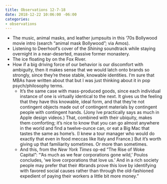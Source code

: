 ```yaml
---
title: Observations 12-7-18
date: 2018-12-22 10:06:00 -06:00
categories:
- observations
---
```


- The music, animal masks, and leather jumpsuits in this ‘70s Bollywood movie intro (search “animal mask Bollywood”; via Amos).
- Listening to Deerhoof’s cover of the *Shining* soundtrack while staying overnight in a near-deserted, massive former monastery.
- The ice floating by on the Fox River.
- How if a big driving force of our behavior is our discomfort with ambiguity, then it makes sense that we would latch onto brands so strongly, since they’re these stable, knowable identities. I‘m sure that MBAs have written about that but I was just thinking about it in pop psych/philosophy terms.
	- It’s the same case with mass-produced goods, since each individual instance of one is virtually identical to the next. It gives us the feeling that they have this knowable, ideal form, and that they’re not contingent objects made out of contingent materials by contingent people with contingent hands. (Jony Ive practically says as much in Apple design videos.) That, combined with their ubiquity, makes them comforting; it’s nice to know that you can go almost anywhere in the world and find a twelve-ounce can, or eat a Big Mac that tastes the same as home’s. (I knew a tour manager who would do exactly that even in food meccas like Italy and France.) But it’s worth giving up that familiarity sometimes. Or more than sometimes.
	- And this, from the *New York Times* op-ed “The Rise of Woke Capital”: “‘As much as we fear corporations gone wild,’ Poulos concludes, ‘we love corporations that love us.’ And in a rich society people may prefer that their &#35;brands prove this love by identifying with favored social causes rather than through the old-fashioned expedient of paying their workers a little bit more money.”